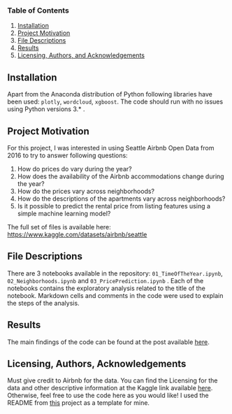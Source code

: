 ### Table of Contents

1. [Installation](#installation)
2. [Project Motivation](#motivation)
3. [File Descriptions](#files)
4. [Results](#results)
5. [Licensing, Authors, and Acknowledgements](#licensing)

## Installation <a name="installation"></a>

Apart from the Anaconda distribution of Python following libraries have been used: `plotly`, `wordcloud`, `xgboost`. The code should run with no issues using Python versions 3.* .

## Project Motivation<a name="motivation"></a>

For this project, I was interested in using Seattle Airbnb Open Data from 2016 to try to answer following questions:

1. How do prices do vary during the year?
2. How does the availability of the Airbnb accommodations change during the year?
3. How do the prices vary across neighborhoods?
4. How do the descriptions of the apartments vary across neighborhoods?
5. Is it possible to predict the rental price from listing features using a simple machine learning model?

The full set of files is available here: https://www.kaggle.com/datasets/airbnb/seattle

## File Descriptions <a name="files"></a>

There are 3 notebooks available in the repository: `01_TimeOfTheYear.ipynb`, `02_Neighborhoods.ipynb` and `03_PricePrediction.ipynb` .  Each of the notebooks contains the exploratory analysis related to the title of the notebook.  Markdown cells and comments in the code were used to explain the steps of the analysis.  

## Results<a name="results"></a>

The main findings of the code can be found at the post available [here](https://medium.com/@nsckir/exploring-the-seattle-airbnb-open-data-4a527ee7e352).

## Licensing, Authors, Acknowledgements<a name="licensing"></a>

Must give credit to Airbnb for the data. You can find the Licensing for the data and other descriptive information at the Kaggle link available [here](https://www.kaggle.com/datasets/airbnb/seattle).  Otherwise, feel free to use the code here as you would like! I used the README from [this](https://github.com/jjrunner/stackoverflow) project as a template for mine.
